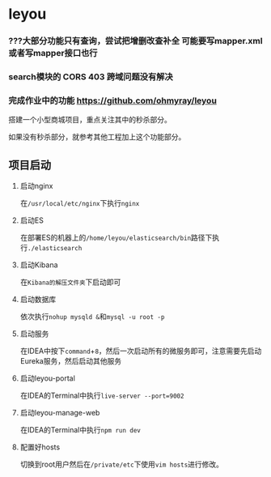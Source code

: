 # leyou

### ???大部分功能只有查询，尝试把增删改查补全  可能要写mapper.xml或者写mapper接口也行
### search模块的 CORS 403 跨域问题没有解决
### 完成作业中的功能 https://github.com/ohmyray/leyou

搭建一个小型商城项目，重点关注其中的秒杀部分。

如果没有秒杀部分，就参考其他工程加上这个功能部分。

##  项目启动
1. 启动nginx 

   在`/usr/local/etc/nginx`下执行`nginx`
   
2. 启动ES

   在部署ES的机器上的`/home/leyou/elasticsearch/bin`路径下执行`./elasticsearch`

3. 启动Kibana

   在`Kibana的解压文件夹`下启动即可
   
4. 启动数据库

   依次执行`nohup mysqld &`和`mysql -u root -p`

5. 启动服务

   在IDEA中按下`command`+`8`，然后一次启动所有的微服务即可，注意需要先启动Eureka服务，然后启动其他服务
   
6. 启动leyou-portal

   在IDEA的Terminal中执行`live-server --port=9002 `

7. 启动leyou-manage-web

   在IDEA的Terminal中执行`npm run dev`
   
8. 配置好hosts

   切换到root用户然后在`/private/etc`下使用`vim hosts`进行修改。
   

   
   
   
    